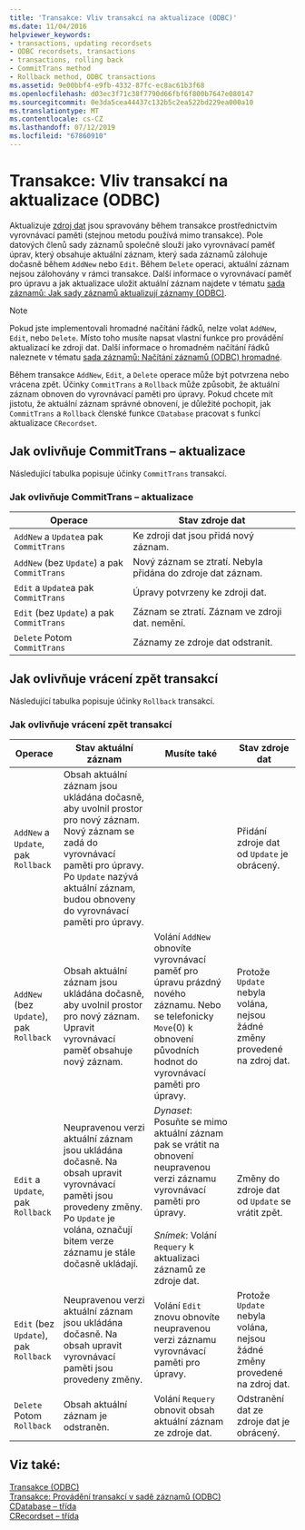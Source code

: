 ```yaml
---
title: 'Transakce: Vliv transakcí na aktualizace (ODBC)'
ms.date: 11/04/2016
helpviewer_keywords:
- transactions, updating recordsets
- ODBC recordsets, transactions
- transactions, rolling back
- CommitTrans method
- Rollback method, ODBC transactions
ms.assetid: 9e00bbf4-e9fb-4332-87fc-ec8ac61b3f68
ms.openlocfilehash: d03ec3f71c38f7790d66fbf6f800b7647e080147
ms.sourcegitcommit: 0e3da5cea44437c132b5c2ea522bd229ea000a10
ms.translationtype: MT
ms.contentlocale: cs-CZ
ms.lasthandoff: 07/12/2019
ms.locfileid: "67860910"
---
```

# <a name="transaction-how-transactions-affect-updates-odbc"></a>Transakce: Vliv transakcí na aktualizace (ODBC)

Aktualizuje [zdroj dat](../../data/odbc/data-source-odbc.md) jsou spravovány během transakce prostřednictvím vyrovnávací paměti (stejnou metodu používá mimo transakce). Pole datových členů sady záznamů společně slouží jako vyrovnávací paměť úprav, který obsahuje aktuální záznam, který sada záznamů zálohuje dočasně během `AddNew` nebo `Edit`. Během `Delete` operaci, aktuální záznam nejsou zálohovány v rámci transakce. Další informace o vyrovnávací paměť pro úpravu a jak aktualizace uložit aktuální záznam najdete v tématu [sada záznamů: Jak sady záznamů aktualizují záznamy (ODBC)](../../data/odbc/recordset-how-recordsets-update-records-odbc.md).

> [!NOTE]
>  Pokud jste implementovali hromadné načítání řádků, nelze volat `AddNew`, `Edit`, nebo `Delete`. Místo toho musíte napsat vlastní funkce pro provádění aktualizací ke zdroji dat. Další informace o hromadném načítání řádků naleznete v tématu [sada záznamů: Načítání záznamů (ODBC) hromadné](../../data/odbc/recordset-fetching-records-in-bulk-odbc.md).

Během transakce `AddNew`, `Edit`, a `Delete` operace může být potvrzena nebo vrácena zpět. Účinky `CommitTrans` a `Rollback` může způsobit, že aktuální záznam obnoven do vyrovnávací paměti pro úpravy. Pokud chcete mít jistotu, že aktuální záznam správné obnovení, je důležité pochopit, jak `CommitTrans` a `Rollback` členské funkce `CDatabase` pracovat s funkcí aktualizace `CRecordset`.

##  <a name="_core_how_committrans_affects_updates"></a> Jak ovlivňuje CommitTrans – aktualizace

Následující tabulka popisuje účinky `CommitTrans` transakcí.

### <a name="how-committrans-affects-updates"></a>Jak ovlivňuje CommitTrans – aktualizace

|Operace|Stav zdroje dat|
|---------------|---------------------------|
|`AddNew` a `Update`a pak `CommitTrans`|Ke zdroji dat jsou přidá nový záznam.|
|`AddNew` (bez `Update`) a pak `CommitTrans`|Nový záznam se ztratí. Nebyla přidána do zdroje dat záznam.|
|`Edit` a `Update`a pak `CommitTrans`|Úpravy potvrzeny ke zdroji dat.|
|`Edit` (bez `Update`) a pak `CommitTrans`|Záznam se ztratí. Záznam ve zdroji dat. nemění.|
|`Delete` Potom `CommitTrans`|Záznamy ze zdroje dat odstranit.|

##  <a name="_core_how_rollback_affects_updates"></a> Jak ovlivňuje vrácení zpět transakcí

Následující tabulka popisuje účinky `Rollback` transakcí.

### <a name="how-rollback-affects-transactions"></a>Jak ovlivňuje vrácení zpět transakcí

|Operace|Stav aktuální záznam|Musíte také|Stav zdroje dat|
|---------------|------------------------------|-------------------|---------------------------|
|`AddNew` a `Update`, pak `Rollback`|Obsah aktuální záznam jsou ukládána dočasně, aby uvolnil prostor pro nový záznam. Nový záznam se zadá do vyrovnávací paměti pro úpravy. Po `Update` nazývá aktuální záznam, budou obnoveny do vyrovnávací paměti pro úpravy.||Přidání zdroje dat od `Update` je obrácený.|
|`AddNew` (bez `Update`), pak `Rollback`|Obsah aktuální záznam jsou ukládána dočasně, aby uvolnil prostor pro nový záznam. Upravit vyrovnávací paměť obsahuje nový záznam.|Volání `AddNew` obnovíte vyrovnávací paměť pro úpravu prázdný nového záznamu. Nebo se telefonicky `Move`(0) k obnovení původních hodnot do vyrovnávací paměti pro úpravy.|Protože `Update` nebyla volána, nejsou žádné změny provedené na zdroj dat.|
|`Edit` a `Update`, pak `Rollback`|Neupravenou verzi aktuální záznam jsou ukládána dočasně. Na obsah upravit vyrovnávací paměti jsou provedeny změny. Po `Update` je volána, označují bitem verze záznamu je stále dočasně ukládají.|*Dynaset*: Posuňte se mimo aktuální záznam pak se vrátit na obnovení neupravenou verzi záznamu vyrovnávací paměti pro úpravy.<br /><br /> *Snímek*: Volání `Requery` k aktualizaci záznamů ze zdroje dat.|Změny do zdroje dat od `Update` se vrátit zpět.|
|`Edit` (bez `Update`), pak `Rollback`|Neupravenou verzi aktuální záznam jsou ukládána dočasně. Na obsah upravit vyrovnávací paměti jsou provedeny změny.|Volání `Edit` znovu obnovíte neupravenou verzi záznamu vyrovnávací paměti pro úpravy.|Protože `Update` nebyla volána, nejsou žádné změny provedené na zdroj dat.|
|`Delete` Potom `Rollback`|Obsah aktuální záznam je odstraněn.|Volání `Requery` obnovit obsah aktuální záznam ze zdroje dat.|Odstranění dat ze zdroje dat je obrácený.|

## <a name="see-also"></a>Viz také:

[Transakce (ODBC)](../../data/odbc/transaction-odbc.md)<br/>
[Transakce: Provádění transakcí v sadě záznamů (ODBC)](../../data/odbc/transaction-performing-a-transaction-in-a-recordset-odbc.md)<br/>
[CDatabase – třída](../../mfc/reference/cdatabase-class.md)<br/>
[CRecordset – třída](../../mfc/reference/crecordset-class.md)
